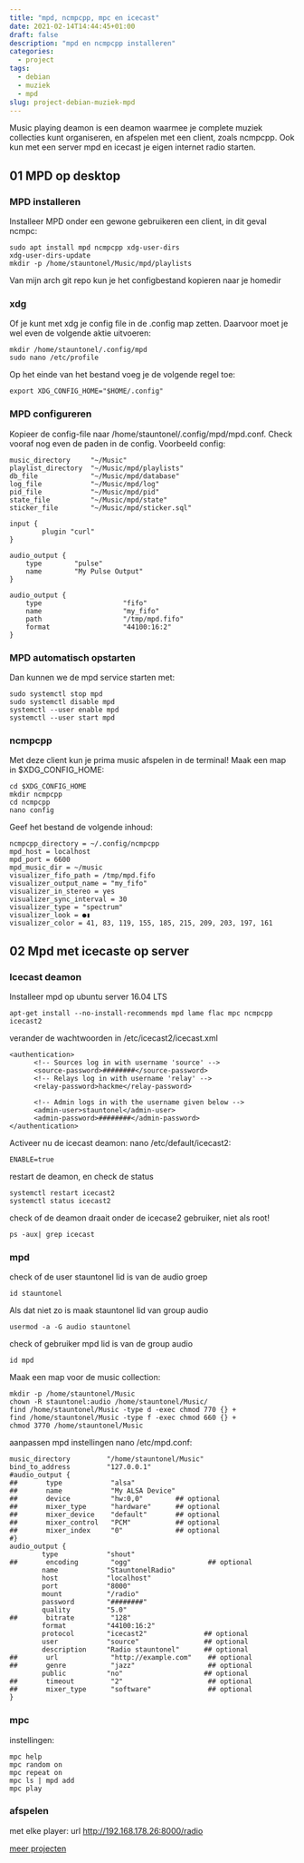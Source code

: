 ```yaml
---
title: "mpd, ncmpcpp, mpc en icecast"
date: 2021-02-14T14:44:45+01:00
draft: false
description: "mpd en ncmpcpp installeren"
categories:
  - project
tags:
  - debian
  - muziek
  - mpd
slug: project-debian-muziek-mpd
---
```


Music playing deamon is een deamon waarmee je complete muziek collecties kunt organiseren, en afspelen met een client, zoals ncmpcpp. Ook kun met een server mpd en icecast je eigen internet radio starten.

<!--more-->

## 01 MPD op desktop

### MPD installeren

Installeer MPD onder een gewone gebruikeren een client, in dit geval ncmpc:

    sudo apt install mpd ncmpcpp xdg-user-dirs
    xdg-user-dirs-update
    mkdir -p /home/stauntonel/Music/mpd/playlists

Van mijn arch git repo kun je het configbestand kopieren naar je homedir

### xdg

Of je kunt met xdg je config file in de .config map zetten. Daarvoor moet je wel even de volgende aktie uitvoeren:

    mkdir /home/stauntonel/.config/mpd
    sudo nano /etc/profile

Op het einde van het bestand voeg je de volgende regel toe:

    export XDG_CONFIG_HOME="$HOME/.config"

### MPD configureren

Kopieer de config-file naar /home/stauntonel/.config/mpd/mpd.conf. Check vooraf nog even de paden in de config. Voorbeeld config:

    music_directory     "~/Music"
    playlist_directory  "~/Music/mpd/playlists"
    db_file             "~/Music/mpd/database"
    log_file            "~/Music/mpd/log"
    pid_file            "~/Music/mpd/pid"
    state_file          "~/Music/mpd/state"
    sticker_file        "~/Music/mpd/sticker.sql"

    input {
            plugin "curl"
    }

    audio_output {
    	type		"pulse"
    	name		"My Pulse Output"
    }

    audio_output {
        type                    "fifo"
        name                    "my_fifo"
        path                    "/tmp/mpd.fifo"
        format                  "44100:16:2"
    }

### MPD automatisch opstarten

Dan kunnen we de mpd service starten met:

    sudo systemctl stop mpd
    sudo systemctl disable mpd
    systemctl --user enable mpd
    systemctl --user start mpd

### ncmpcpp

Met deze client kun je prima music afspelen in de terminal! Maak een map in $XDG_CONFIG_HOME:

    cd $XDG_CONFIG_HOME
    mkdir ncmpcpp
    cd ncmpcpp
    nano config

Geef het bestand de volgende inhoud:

    ncmpcpp_directory = ~/.config/ncmpcpp
    mpd_host = localhost
    mpd_port = 6600
    mpd_music_dir = ~/music
    visualizer_fifo_path = /tmp/mpd.fifo
    visualizer_output_name = "my_fifo"
    visualizer_in_stereo = yes
    visualizer_sync_interval = 30
    visualizer_type = "spectrum"
    visualizer_look = ●▮
    visualizer_color = 41, 83, 119, 155, 185, 215, 209, 203, 197, 161

## 02 Mpd met icecaste op server

### Icecast deamon

Installeer mpd op ubuntu server 16.04 LTS

    apt-get install --no-install-recommends mpd lame flac mpc ncmpcpp icecast2

verander de wachtwoorden in /etc/icecast2/icecast.xml

    <authentication>
          <!-- Sources log in with username 'source' -->
          <source-password>########</source-password>
          <!-- Relays log in with username 'relay' -->
          <relay-password>hackme</relay-password>

          <!-- Admin logs in with the username given below -->
          <admin-user>stauntonel</admin-user>
          <admin-password>########</admin-password>
    </authentication>

Activeer nu de icecast deamon:
nano /etc/default/icecast2:

    ENABLE=true

restart de deamon, en check de status

    systemctl restart icecast2
    systemctl status icecast2

check of de deamon draait onder de icecase2 gebruiker, niet als root!

    ps -aux| grep icecast

### mpd

check of de user stauntonel lid is van de audio groep

    id stauntonel

Als dat niet zo is maak stauntonel lid van group audio

    usermod -a -G audio stauntonel

check of gebruiker mpd lid is van de group audio

    id mpd

Maak een map voor de music collection:

    mkdir -p /home/stauntonel/Music
    chown -R stauntonel:audio /home/stauntonel/Music/
    find /home/stauntonel/Music -type d -exec chmod 770 {} +
    find /home/stauntonel/Music -type f -exec chmod 660 {} +
    chmod 3770 /home/stauntonel/Music

aanpassen mpd instellingen nano /etc/mpd.conf:

    music_directory         "/home/stauntonel/Music"
    bind_to_address         "127.0.0.1"
    #audio_output {
    ##       type            "alsa"
    ##       name            "My ALSA Device"
    ##       device          "hw:0,0"        ## optional
    ##       mixer_type      "hardware"      ## optional
    ##       mixer_device    "default"       ## optional
    ##       mixer_control   "PCM"           ## optional
    ##       mixer_index     "0"             ## optional
    #}
    audio_output {
            type            "shout"
    ##       encoding        "ogg"                   ## optional
            name            "StauntonelRadio"
            host            "localhost"
            port            "8000"
            mount           "/radio"
            password        "########"
            quality         "5.0"
    ##       bitrate         "128"
            format          "44100:16:2"
            protocol        "icecast2"              ## optional
            user            "source"                ## optional
            description     "Radio stauntonel"      ## optional
    ##       url             "http://example.com"    ## optional
    ##       genre           "jazz"                  ## optional
            public          "no"                    ## optional
    ##       timeout         "2"                     ## optional
    ##       mixer_type      "software"              ## optional
    }

### mpc

instellingen:

    mpc help
    mpc random on
    mpc repeat on
    mpc ls | mpd add
    mpc play

### afspelen

met elke player: url http://192.168.178.26:8000/radio

[meer projecten](/categories/project)
